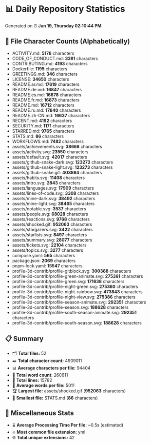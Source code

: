 # 📊 Daily Repository Statistics
Generated on ⏰ **Jun 19, Thursday 02:10:44 PM**

## 📂 File Character Counts (Alphabetically)
- ACTIVITY.md: **5178** characters
- CODE_OF_CONDUCT.md: **3391** characters
- CONTRIBUTING.md: **4193** characters
- Dockerfile: **1195** characters
- GREETINGS.md: **346** characters
- LICENSE: **34650** characters
- README.ar.md: **17619** characters
- README.de.md: **16847** characters
- README.es.md: **16878** characters
- README.fr.md: **16873** characters
- README.md: **16712** characters
- README.ru.md: **17840** characters
- README.zh-CN.md: **16637** characters
- RECENT.md: **4192** characters
- SECURITY.md: **1171** characters
- STARRED.md: **9765** characters
- STATS.md: **86** characters
- WORKFLOWS.md: **7482** characters
- assets/achievements.svg: **38666** characters
- assets/activity.svg: **23550** characters
- assets/default.svg: **42017** characters
- assets/github-snake-dark.svg: **123273** characters
- assets/github-snake-light.svg: **123273** characters
- assets/github-snake.gif: **403864** characters
- assets/habits.svg: **11408** characters
- assets/intro.svg: **2843** characters
- assets/languages.svg: **17909** characters
- assets/lines-of-code.svg: **3308** characters
- assets/mine-dark.svg: **38492** characters
- assets/mine-light.svg: **38465** characters
- assets/notable.svg: **3537** characters
- assets/people.svg: **68028** characters
- assets/reactions.svg: **9768** characters
- assets/shocked.gif: **952063** characters
- assets/stargazers.svg: **3422** characters
- assets/starlists.svg: **8497** characters
- assets/summary.svg: **28077** characters
- assets/tickets.svg: **22104** characters
- assets/topics.svg: **3277** characters
- compose.yaml: **565** characters
- package.json: **2069** characters
- pnpm-lock.yaml: **15547** characters
- profile-3d-contrib/profile-gitblock.svg: **300388** characters
- profile-3d-contrib/profile-green-animate.svg: **275361** characters
- profile-3d-contrib/profile-green.svg: **171638** characters
- profile-3d-contrib/profile-night-green.svg: **275360** characters
- profile-3d-contrib/profile-night-rainbow.svg: **473843** characters
- profile-3d-contrib/profile-night-view.svg: **275386** characters
- profile-3d-contrib/profile-season-animate.svg: **292351** characters
- profile-3d-contrib/profile-season.svg: **188628** characters
- profile-3d-contrib/profile-south-season-animate.svg: **292351** characters
- profile-3d-contrib/profile-south-season.svg: **188628** characters

## 📋 Summary
- 🗂️ **Total files:** 52
- ✒️ **Total character count:** 4909011
- 📊 **Average characters per file:** 94404
- 📝 **Total word count:** 260611
- 🧾 **Total lines:** 15782
- 📐 **Average words per file:** 5011
- 🏆 **Largest file:** assets/shocked.gif (**952063** characters)
- 🥉 **Smallest file:** STATS.md (**86** characters)

## 🌟 Miscellaneous Stats
- ⌛ **Average Processing Time Per file:** ~0.5s (estimated)
- 🔥 **Most common file extension:** yml
- 🌐 **Total unique extensions:** 42

